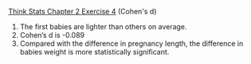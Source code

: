 [Think Stats Chapter 2 Exercise 4](http://greenteapress.com/thinkstats2/html/thinkstats2003.html#toc24) (Cohen's d)

1. The first babies are lighter than others on average.
2. Cohen’s d is -0.089
3. Compared with the difference in pregnancy length, the difference in babies weight is more statistically significant.
